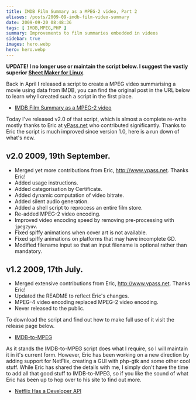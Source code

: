 ```yaml
---
title: IMDB Film Summary as a MPEG-2 video, Part 2
aliases: /posts/2009-09-imdb-film-video-summary
date: 2009-09-20 08:48:36
tags: [ IMDB,MPEG,PHP ]
summary: Improvements to film summaries embedded in videos
sidebar: true
images: hero.webp
hero: hero.webp
---
```


**UPDATE! I no longer use or maintain the script below. I suggest the vastly
superior [Sheet Maker for Linux](http://www.bunyipawonga.org/sheetmaker/index.php)**.

Back in April I released a script to create a MPEG video summarising a movie
using data from IMDB, you can find the original post in the URL below to learn
why I created such a script in the first place.

  * [IMDB Film Summary as a MPEG-2 video](2009-04-imdb-film-summary-mpeg2-video.html)

Today I've released v2.0 of that script, which is almost a complete re-write
mostly thanks to Eric at [yPass.net](http://yPass.net/) who contributed
significantly. Thanks to Eric the script is much improved since version 1.0,
here is a run down of what's new.

## v2.0 2009, 19th September.

  * Merged yet more contributions from Eric, <http://www.ypass.net>. Thanks Eric!
  * Added usage instructions.
  * Added categorisation by Certificate.
  * Added dynamic computation of video bitrate.
  * Added silent audio generation.
  * Added a shell script to reprocess an entire film store.
  * Re-added MPEG-2 video encoding.
  * Improved video encoding speed by removing pre-processing with `jpeg2yuv`.
  * Fixed spiffy animations when cover art is not available.
  * Fixed spiffy animations on platforms that may have incomplete GD.
  * Modified filename input so that an input filename is optional rather than mandatory.


## v1.2 2009, 17th July.

  * Merged extensive contributions from Eric, <http://www.ypass.net>. Thanks Eric!
  * Updated the README to reflect Eric's changes.
  * MPEG-4 video encoding replaced MPEG-2 video encoding.
  * Never released to the public.

To download the script and find out how to make full use of it visit the
release page below.

  * [IMDB-to-MPEG](https://github.com/flexiondotorg/IMDB-to-MPEG)

As it stands the IMDB-to-MPEG script does what I require, so I will maintain it
in it's current form. However, Eric has been working on a new direction by
adding support for NetFlix, creating a GUI with php-gtk and some other cool
stuff. While Eric has shared the details with me, I simply don't have the time
to add all that good stuff to IMDB-to-MPEG, so if you like the sound of what
Eric has been up to hop over to his site to find out more.

  * [Netflix Has a Developer API](http://www.ypass.net/blog/2009/07/netflix-has-a-developer-api/)
